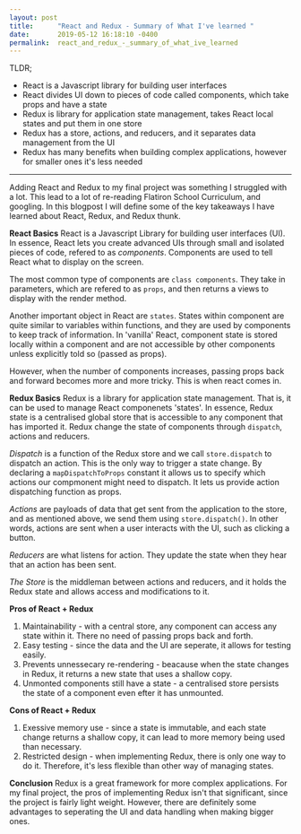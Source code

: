 ```yaml
---
layout: post
title:      "React and Redux - Summary of What I've learned "
date:       2019-05-12 16:18:10 -0400
permalink:  react_and_redux_-_summary_of_what_ive_learned
---
```


TLDR; 
-  React is a Javascript library for building user interfaces
-  React divides UI down to pieces of code called components, which take props and have a state
-  Redux is library for application state management, takes React local states and put them in one store
-  Redux has a store, actions, and reducers, and it separates data management from the UI
-  Redux has many benefits when building complex applications, however for smaller ones it's less needed

_____________________________________________________________________________

Adding React and Redux to my final project was something I struggled with a lot. This lead to a lot of re-reading Flatiron School Curriculum, and googling. In this blogpost I will define some of the key takeaways I have learned about React, Redux, and Redux thunk.

**React Basics**
React is a Javascript Library for building user interfaces (UI). In essence, React lets you create advanced UIs through small and isolated pieces of code, refered to as *components*. Components are used to tell React what to display on the screen.

The most common type of components are `class components`. They take in parameters, which are refered to as `props`, and then returns a views to display with the render method.

Another important object in React are `states`. States within component are quite similar to variables within functions, and they are used by components to keep track of information. In 'vanilla' React, component state is stored locally within a component and are not accessible by other components unless explicitly told so (passed as props). 

However, when the number of components increases, passing props back and forward becomes more and more tricky. This is when react comes in. 

**Redux Basics**
Redux is a library for application state management. That is, it can be used to manage React componenets 'states'. In essence, Redux state is a centralised global store that is accessible to any component that has imported it. Redux change the state of components through `dispatch`, actions and reducers. 

*Dispatch* is a function of the Redux store and we call `store.dispatch` to dispatch an action. This is the only way to trigger a state change. By declaring a `mapDispatchToProps` constant it allows us to specify which actions our compmonent might need to dispatch. It lets us provide action dispatching function as props.

*Actions* are payloads of data that get sent from the application to the store, and as mentioned above, we send them using `store.dispatch()`. In other words, actions are sent when a user interacts with the UI, such as clicking a button.

*Reducers* are what listens for action. They update the state when they hear that an action has been sent.

*The Store* is the middleman between actions and reducers, and it holds the Redux state and allows access and modifications to it. 

**Pros of React + Redux**

1. Maintainability - with a central store, any component can access any state within it. There no need of passing props back and forth.
2. Easy testing - since the data and the UI are seperate, it allows for testing easily. 
3. Prevents unnessecary re-rendering - beacause when the state changes in Redux, it returns a new state that uses a shallow copy. 
4. Unmonted components still have a state - a centralised store persists the state of a component even efter it has unmounted.

**Cons of React + Redux**
1. Exessive memory use - since a state is immutable, and each state change returns a shallow copy, it can lead to more memory being used than necessary.
2. Restricted design - when implementing Redux, there is only one way to do it. Therefore, it's less flexible than other way of managing states. 


**Conclusion**
Redux is a great framework for more complex applications. For my final project, the pros of implementing Redux isn't that significant, since the project is fairly light weight. However, there are definitely some advantages to seperating the UI and data handling when making bigger ones. 



